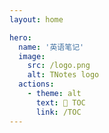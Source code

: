 ```yaml
---
layout: home

hero:
  name: '英语笔记'
  image:
    src: /logo.png
    alt: TNotes logo
  actions:
    - theme: alt
      text: 👀 TOC
      link: /TOC
---
```

